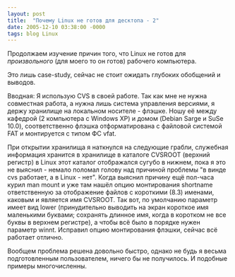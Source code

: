 ```yaml
---
layout: post
title:  "Почему Linux не готов для десктопа - 2"
date: 2005-12-10 03:38:00 -0000
tags: blog Linux
---
```


Продолжаем изучение причин того, что Linux не готов для *произвольного* (для моего то он готов) рабочего компьютера.

Это лишь case-study, сейчас не стоит ожидать глубоких обобщений и выводов.

Вводная: Я использую CVS в своей работе. Так как мне не нужна совместная работа, а нужна лишь система управления версиями, я держу хранилище на локальном носителе - флэшке. Ношу её между кафедрой (2 компьютера с Windows XP) и домом (Debian Sarge и SuSe 10.0), соответственно флэшка отформатирована с файловой системой FAT и монтируется с типом ФС vfat. 

При открытии хранилища я наткнулся на следующие грабли, служебная информация хранится в хранилище в каталоге CVSROOT (верхний регистр) в Linux этот каталог отображался сугубо в нижнем, пока я это не выяснил - немало поломал голову над причиной проблемы "в винде cvs работает, а в Linux - нет". Когда выяснил причину ещё пол-часа курил man mount и уже там нашёл опцию монтирования shortname ответственную за отображение файлов с короткими (8.3) именами, каковым и является имя CVSROOT. Так вот, по умолчанию параметр имеет вид lower (принудительно выводить на экран короткое имя маленькими буквами; сохранять длинное имя, когда в коротком не все буквы в верхнем регистре), а чтобы всё было в порядке нужен параметр winnt. Исправил опцию монтирования флэшки, сейчас всё работает отлично.

Вообщем проблема решена довольно быстро, однако не будь я весьма подготовленным пользователем, ничего бы не получилось. И подобные примеры многочисленны.